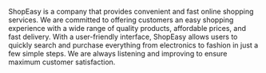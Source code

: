 ShopEasy is a company that provides convenient and fast online shopping services. We are committed to offering customers an easy shopping experience with a wide range of quality products, affordable prices, and fast delivery. With a user-friendly interface, ShopEasy allows users to quickly search and purchase everything from electronics to fashion in just a few simple steps. We are always listening and improving to ensure maximum customer satisfaction.






